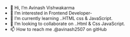 - 👋 Hi, I’m Avinash Vishwakarma
- 👀 I’m interested in Frontend Developer-
- 🌱 I’m currently learning ..HTML css & JavaScript.
- 💞️ I’m looking to collaborate on ..Html & Css JavaScript.
- 📫 How to reach me .@avinash2507 on gitHub

<!---
avinash2507/avinash2507 is a ✨ special ✨ repository because its `README.md` (this file) appears on your GitHub profile.
You can click the Preview link to take a look at your changes.
--->
